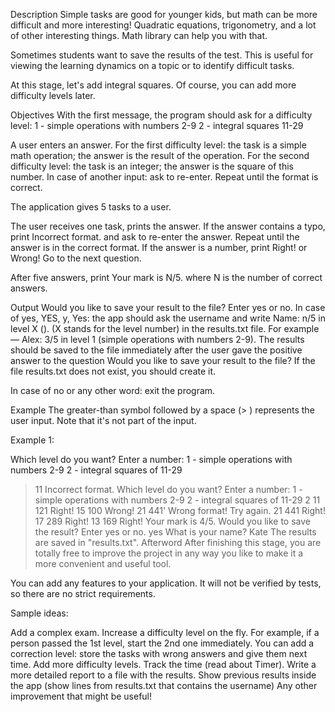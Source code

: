 Description
Simple tasks are good for younger kids, but math can be more difficult and more interesting! Quadratic equations, trigonometry, and a lot of other interesting things. Math library can help you with that.

Sometimes students want to save the results of the test. This is useful for viewing the learning dynamics on a topic or to identify difficult tasks.

At this stage, let's add integral squares. Of course, you can add more difficulty levels later.

Objectives
With the first message, the program should ask for a difficulty level:
1 - simple operations with numbers 2-9
2 - integral squares 11-29

A user enters an answer.
For the first difficulty level: the task is a simple math operation; the answer is the result of the operation.
For the second difficulty level: the task is an integer; the answer is the square of this number.
In case of another input: ask to re-enter. Repeat until the format is correct.

The application gives 5 tasks to a user.

The user receives one task, prints the answer.
If the answer contains a typo, print Incorrect format. and ask to re-enter the answer. Repeat until the answer is in the correct format.
If the answer is a number, print Right! or Wrong! Go to the next question.

After five answers, print Your mark is N/5. where N is the number of correct answers.

Output Would you like to save your result to the file? Enter yes or no.
In case of yes, YES, y, Yes: the app should ask the username and write Name: n/5 in level X (<level description>). (X stands for the level number) in the results.txt file. For example — Alex: 3/5 in level 1 (simple operations with numbers 2-9).
The results should be saved to the file immediately after the user gave the positive answer to the question Would you like to save your result to the file?
If the file results.txt does not exist, you should create it.

In case of no or any other word: exit the program.

Example
The greater-than symbol followed by a space (> ) represents the user input. Note that it's not part of the input.

Example 1:


Which level do you want? Enter a number:
1 - simple operations with numbers 2-9
2 - integral squares of 11-29
> 11
Incorrect format.
Which level do you want? Enter a number:
1 - simple operations with numbers 2-9
2 - integral squares of 11-29
> 2
11
> 121
Right!
15
> 100
Wrong!
21
> 441'
Wrong format! Try again.
21
> 441
Right!
17
> 289
Right!
13
> 169
Right!
Your mark is 4/5. Would you like to save the result? Enter yes or no.
> yes
What is your name?
> Kate
The results are saved in "results.txt".
Afterword
After finishing this stage, you are totally free to improve the project in any way you like to make it a more convenient and useful tool.

You can add any features to your application. It will not be verified by tests, so there are no strict requirements.

Sample ideas:

Add a complex exam. Increase a difficulty level on the fly. For example, if a person passed the 1st level, start the 2nd one immediately.
You can add a correction level: store the tasks with wrong answers and give them next time.
Add more difficulty levels.
Track the time (read about Timer).
Write a more detailed report to a file with the results.
Show previous results inside the app (show lines from results.txt that contains the username)
Any other improvement that might be useful!
